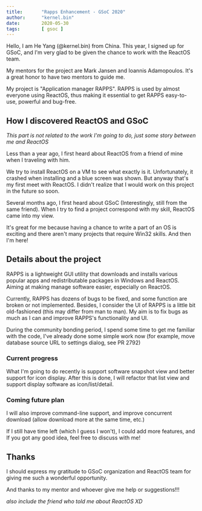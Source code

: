 ```yaml
---
title:       "Rapps Enhancement - GSoC 2020"
author:      "kernel.bin"
date:        2020-05-30
tags:        [ gsoc ]
---
```


Hello, I am He Yang (@kernel.bin) from China.
This year, I signed up for GSoC, and I'm very glad to be given the chance to work with the ReactOS team.

My mentors for the project are Mark Jansen and Ioannis Adamopoulos.
It's a great honor to have two mentors to guide me.

My project is "Application manager RAPPS".
RAPPS is used by almost everyone using ReactOS, thus making it essential to get RAPPS easy-to-use, powerful and bug-free.

## How I discovered ReactOS and GSoC

*This part is not related to the work I'm going to do, just some story between me and ReactOS*

Less than a year ago, I first heard about ReactOS from a friend of mine when I traveling with him.

We try to install ReactOS on a VM to see what exactly is it. Unfortunately, it crashed when installing and a blue screen was shown. But anyway that's my first meet with ReactOS. I didn't realize that I would work on this project in the future so soon.

Several months ago, I first heard about GSoC (Interestingly, still from the same friend). When I try to find a project correspond with my skill, ReactOS came into my view.

It's great for me because having a chance to write a part of an OS is exciting and there aren't many projects that require Win32 skills. And then I'm here!

## Details about the project

RAPPS is a lightweight GUI utility that downloads and installs various popular apps and redistributable packages in Windows and ReactOS. Aiming at making manage software easier, especially on ReactOS.

Currently, RAPPS has dozens of bugs to be fixed, and some function are broken or not implemented.
Besides, I consider the UI of RAPPS is a little bit old-fashioned (this may differ from man to man).
My aim is to fix bugs as much as I can and improve RAPPS's functionality and UI.

During the community bonding period, I spend some time to get me familiar with the code, I've already done some simple work now (for example, move database source URL to settings dialog, see PR 2792)

### Current progress

What I'm going to do recently is support software snapshot view and better support for icon display. After this is done, I will refactor that list view and support display software as icon/list/detail. 

### Coming future plan

I will also improve command-line support, and improve concurrent download (allow download more at the same time, etc.)

If I still have time left (which I guess I won't), I could add more features, and If you got any good idea, feel free to discuss with me!

## Thanks

I should express my gratitude to GSoC organization and ReactOS team for giving me such a wonderful opportunity.

And thanks to my mentor and whoever give me help or suggestions!!!

*also include the friend who told me about ReactOS XD*
